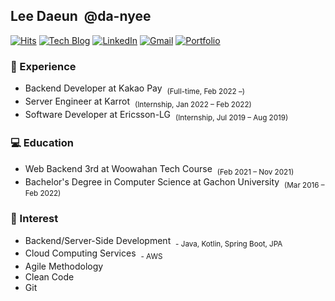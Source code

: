## Lee Daeun &nbsp;@da-nyee
[![Hits](https://hits.seeyoufarm.com/api/count/incr/badge.svg?url=https%3A%2F%2Fgithub.com%2Fda-nyee&count_bg=%23D4EB4A&title_bg=%23555555&icon=&icon_color=%23E7E7E7&title=hits&edge_flat=false)](https://hits.seeyoufarm.com) [![Tech Blog](http://img.shields.io/badge/-Tech%20blog-black?style=flat-round&logo=github&link=http://da-nyee.github.io/)](https://da-nyee.github.io/) [![LinkedIn](https://img.shields.io/badge/-LinkedIn-blue?style=flat-round&logo=Linkedin&logoColor=white&link=https://www.linkedin.com/in/daeun-lee-62143b190/)](https://www.linkedin.com/in/daeun-lee-62143b190/) [![Gmail](https://img.shields.io/badge/Gmail-d14836?style=flat-round&logo=Gmail&logoColor=white&link=mailto:leedaeun.dev@gmail.com)](mailto:leedaeun.dev@gmail.com) [![Portfolio](https://img.shields.io/badge/PDF-Portfolio-%23FF3399?stype=flat-round&link=https://github.com/da-nyee/da-nyee/blob/master/portfolio.pdf)](https://github.com/da-nyee/da-nyee/blob/master/portfolio.pdf)

### 💎 Experience
- Backend Developer at Kakao Pay &nbsp;<sub>(Full-time, Feb 2022 –)</sub>
- Server Engineer at Karrot &nbsp;<sub>(Internship, Jan 2022 – Feb 2022)</sub>
- Software Developer at Ericsson-LG &nbsp;<sub>(Internship, Jul 2019 – Aug 2019)</sub>

### 💻 Education
- Web Backend 3rd at Woowahan Tech Course &nbsp;<sub>(Feb 2021 – Nov 2021)</sub>
- Bachelor's Degree in Computer Science at Gachon University &nbsp;<sub>(Mar 2016 – Feb 2022)</sub>

### 🎈 Interest
- Backend/Server-Side Development &nbsp;<sub>- Java, Kotlin, Spring Boot, JPA</sub>
- Cloud Computing Services &nbsp;<sub>- AWS</sub>
- Agile Methodology
- Clean Code
- Git

<!--
**da-nyee/da-nyee** is a ✨ _special_ ✨ repository because its `README.md` (this file) appears on your GitHub profile.

Here are some ideas to get you started:

- 🔭 I’m currently working on ...
- 🌱 I’m currently learning ...
- 👯 I’m looking to collaborate on ...
- 🤔 I’m looking for help with ...
- 💬 Ask me about ...
- 📫 How to reach me: ...
- 😄 Pronouns: ...
- ⚡ Fun fact: ...
-->
